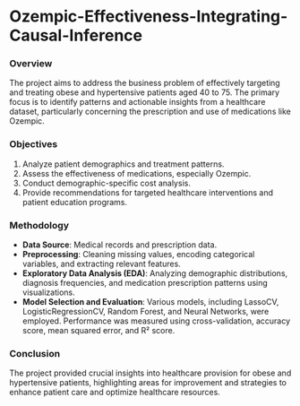 # Ozempic-Effectiveness-Integrating-Causal-Inference

### Overview

The project aims to address the business problem of effectively targeting and treating obese and hypertensive patients aged 40 to 75. The primary focus is to identify patterns and actionable insights from a healthcare dataset, particularly concerning the prescription and use of medications like Ozempic.

### Objectives

1. Analyze patient demographics and treatment patterns.
2. Assess the effectiveness of medications, especially Ozempic.
3. Conduct demographic-specific cost analysis.
4. Provide recommendations for targeted healthcare interventions and patient education programs.

### Methodology

- **Data Source**: Medical records and prescription data.
- **Preprocessing**: Cleaning missing values, encoding categorical variables, and extracting relevant features.
- **Exploratory Data Analysis (EDA)**: Analyzing demographic distributions, diagnosis frequencies, and medication prescription patterns using visualizations.
- **Model Selection and Evaluation**: Various models, including LassoCV, LogisticRegressionCV, Random Forest, and Neural Networks, were employed. Performance was measured using cross-validation, accuracy score, mean squared error, and R² score.


### Conclusion

The project provided crucial insights into healthcare provision for obese and hypertensive patients, highlighting areas for improvement and strategies to enhance patient care and optimize healthcare resources.
